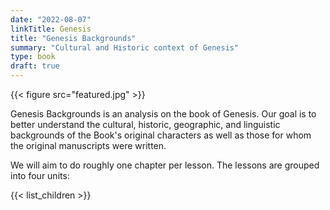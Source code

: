```yaml
---
date: "2022-08-07"
linkTitle: Genesis
title: "Genesis Backgrounds"
summary: "Cultural and Historic context of Genesis"
type: book
draft: true
---
```


{{< figure src="featured.jpg" >}}



Genesis Backgrounds is an analysis on the book of Genesis. Our goal is to better understand the cultural, historic, geographic, and linguistic backgrounds of the Book's original characters as well as those for whom the original manuscripts were written.

We will aim to do roughly one chapter per lesson.   The lessons are grouped into four units:


{{< list_children >}}







 

